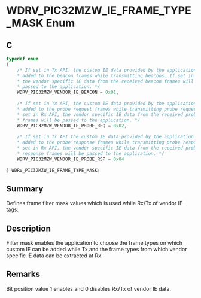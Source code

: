 # WDRV_PIC32MZW_IE_FRAME_TYPE_MASK Enum

## C

```c
typedef enum
{
    /* If set in Tx API, the custom IE data provided by the application will be
    * added to the beacon frames while transmitting beacons. If set in Rx API,
    * the vendor specific IE data from the received beacon frames will be
    * passed to the application. */
    WDRV_PIC32MZW_VENDOR_IE_BEACON = 0x01,
    
    /* If set in Tx API, the custom IE data provided by the application will be
    * added to the probe request frames while transmitting probe requests. If
    * set in Rx API, the vendor specific IE data from the received probe request
    * frames will be passed to the application. */
    WDRV_PIC32MZW_VENDOR_IE_PROBE_REQ = 0x02,
    
    /* If set in Tx API the custom IE data provided by the application will be
    * added to the probe response frames while transmitting probe responses. If
    * set in Rx API, the vendor specific IE data from the received probe
    * response frames will be passed to the application. */
    WDRV_PIC32MZW_VENDOR_IE_PROBE_RSP = 0x04
    
} WDRV_PIC32MZW_IE_FRAME_TYPE_MASK;

```
## Summary

Defines frame filter mask values which is used while Rx/Tx of vendor IE tags.  

## Description

Filter mask enables the application to choose the frame types on which
custom IE can be added while Tx and the frame types from which vendor
specific IE data can be extracted at Rx.

## Remarks

Bit position value 1 enables and 0 disables Rx/Tx of vendor IE data. 

